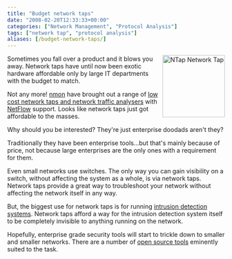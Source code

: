 ```yaml
---
title: "Budget network taps"
date: "2008-02-20T12:33:33+00:00"
categories: ["Network Management", "Protocol Analysis"]
tags: ["network tap", "protocol analysis"]
aliases: [/budget-network-taps/]
---
```


<img src="/images/uploads/2008/02/ntap1.jpg" alt="NTap Network Tap" width="144" height="144" align="right" />Sometimes you fall over a product and it blows you away. Network taps have until now been exotic hardware affordable only by large IT departments with the budget to match.

Not any more! <a href="http://www.nmon.net/">nmon</a> have brought out a range of <a href="http://www.ntop.org/products/nbox-2/nbox/">low cost network taps and network traffic analysers</a> with <a href="http://en.wikipedia.org/wiki/Netflow">NetFlow</a> support. Looks like network taps just got affordable to the masses.

Why should you be interested? They're just enterprise doodads aren't they?

Traditionally they have been enterprise tools...but that's mainly because of price, not because large enterprises are the only ones with a requirement for them.

Even small networks use switches. The only way you can gain visibility on a switch, without affecting the system as a whole, is via network taps. Network taps provide a great way to troubleshoot your network without affecting the network itself in any way.

But, the biggest use for network taps is for running <a href="http://en.wikipedia.org/wiki/Intrusion-detection_system">intrusion detection systems</a>. Network taps afford a way for the intrusion detection system itself to be completely invisible to anything running on the network.

Hopefully, enterprise grade security tools will start to trickle down to smaller and smaller networks. There are a number of <a href="http://en.wikipedia.org/wiki/Snort_%28software%29">open source tools</a> eminently suited to the task.
